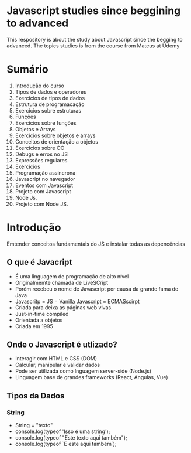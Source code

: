 # Javascript studies since beggining to advanced

This respository is about the study about Javascript since the begging to advanced. The topics studies is from the course from Mateus at Udemy

# Sumário

1. Introdução do curso
2. Tipos de dados e operadores
3. Exercícios de tipos de dados
4. Estrutura de programacação
5. Exercícios sobre estruturas
6. Funções
7. Exercícios sobre funções
8. Objetos e Arrays
9. Exercícios sobre objetos e arrays
10. Conceitos de orientação a objetos
11. Exercícios sobre OO
12. Debugs e erros no JS
13. Expressões regulares
14. Exercícios
15. Programação assíncrona
16. Javascript no navegador
17. Eventos com Javascript
18. Projeto com Javascript
19. Node Js.
20. Projeto com Node JS.

# Introdução

Emtender conceitos fundamentais do JS e instalar todas as depencências

## O que é Javacript

- É uma linguagem de programação de alto nível
- Originalmemte chamada de LiveSCript
- Porém recebeu o nome de Javascript por causa da grande fama de Java
- Javascritp = JS = Vanilla Javascript = ECMASscirpt
- Criada para deixa as páginas web vivas.
- Just-in-time compiled
- Orientada a objetos
- Criada em 1995

## Onde o Javascript é utlizado?

- Interagir com HTML e CSS (DOM)
- Calcular, manipular e validar dados
- Pode ser utilizada como lnguagem server-side (Node.js)
- Linguagem base de grandes frameworks (React, Angulas, Vue)

## Tipos da Dados

### String

- String = "texto"
- console.log(typeof 'Isso é uma string');
- console.log(typeof "Este texto aqui também");
- console.log(typeof `E este aqui também´);
